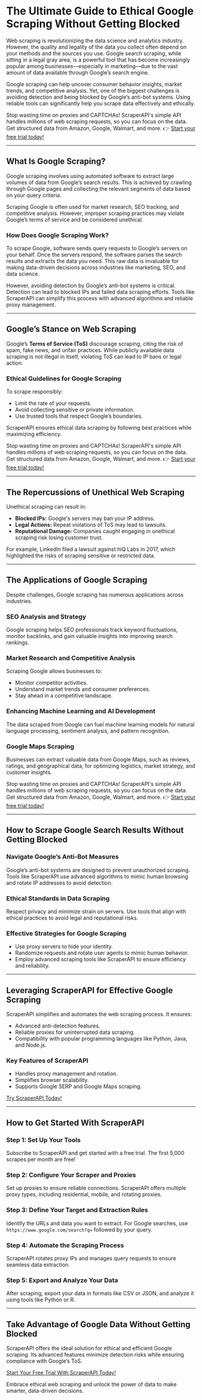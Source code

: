 # The Ultimate Guide to Ethical Google Scraping Without Getting Blocked

Web scraping is revolutionizing the data science and analytics industry. However, the quality and legality of the data you collect often depend on your methods and the sources you use. Google search scraping, while sitting in a legal gray area, is a powerful tool that has become increasingly popular among businesses—especially in marketing—due to the vast amount of data available through Google’s search engine.

Google scraping can help uncover consumer behavior insights, market trends, and competitive analysis. Yet, one of the biggest challenges is avoiding detection and being blocked by Google’s anti-bot systems. Using reliable tools can significantly help you scrape data effectively and ethically.

Stop wasting time on proxies and CAPTCHAs! ScraperAPI's simple API handles millions of web scraping requests, so you can focus on the data. Get structured data from Amazon, Google, Walmart, and more. 👉 [Start your free trial today!](https://bit.ly/Scraperapi)

---

## What Is Google Scraping?

Google scraping involves using automated software to extract large volumes of data from Google’s search results. This is achieved by crawling through Google pages and collecting the relevant segments of data based on your query criteria.

Scraping Google is often used for market research, SEO tracking, and competitive analysis. However, improper scraping practices may violate Google’s terms of service and be considered unethical.

### How Does Google Scraping Work?

To scrape Google, software sends query requests to Google’s servers on your behalf. Once the servers respond, the software parses the search results and extracts the data you need. This raw data is invaluable for making data-driven decisions across industries like marketing, SEO, and data science.

However, avoiding detection by Google’s anti-bot systems is critical. Detection can lead to blocked IPs and failed data scraping efforts. Tools like ScraperAPI can simplify this process with advanced algorithms and reliable proxy management.

---

## Google’s Stance on Web Scraping

Google’s **Terms of Service (ToS)** discourage scraping, citing the risk of spam, fake news, and unfair practices. While publicly available data scraping is not illegal in itself, violating ToS can lead to IP bans or legal action.

### Ethical Guidelines for Google Scraping

To scrape responsibly:
- Limit the rate of your requests.
- Avoid collecting sensitive or private information.
- Use trusted tools that respect Google’s boundaries.

ScraperAPI ensures ethical data scraping by following best practices while maximizing efficiency.

Stop wasting time on proxies and CAPTCHAs! ScraperAPI's simple API handles millions of web scraping requests, so you can focus on the data. Get structured data from Amazon, Google, Walmart, and more. 👉 [Start your free trial today!](https://bit.ly/Scraperapi)

---

## The Repercussions of Unethical Web Scraping

Unethical scraping can result in:
- **Blocked IPs:** Google's servers may ban your IP address.
- **Legal Actions:** Repeat violations of ToS may lead to lawsuits.
- **Reputational Damage:** Companies caught engaging in unethical scraping risk losing customer trust.

For example, LinkedIn filed a lawsuit against hiQ Labs in 2017, which highlighted the risks of scraping sensitive or restricted data.

---

## The Applications of Google Scraping

Despite challenges, Google scraping has numerous applications across industries.

### SEO Analysis and Strategy

Google scraping helps SEO professionals track keyword fluctuations, monitor backlinks, and gain valuable insights into improving search rankings.

### Market Research and Competitive Analysis

Scraping Google allows businesses to:
- Monitor competitor activities.
- Understand market trends and consumer preferences.
- Stay ahead in a competitive landscape.

### Enhancing Machine Learning and AI Development

The data scraped from Google can fuel machine learning models for natural language processing, sentiment analysis, and pattern recognition.

### Google Maps Scraping

Businesses can extract valuable data from Google Maps, such as reviews, ratings, and geographical data, for optimizing logistics, market strategy, and customer insights.

Stop wasting time on proxies and CAPTCHAs! ScraperAPI's simple API handles millions of web scraping requests, so you can focus on the data. Get structured data from Amazon, Google, Walmart, and more. 👉 [Start your free trial today!](https://bit.ly/Scraperapi)

---

## How to Scrape Google Search Results Without Getting Blocked

### Navigate Google’s Anti-Bot Measures

Google’s anti-bot systems are designed to prevent unauthorized scraping. Tools like ScraperAPI use advanced algorithms to mimic human browsing and rotate IP addresses to avoid detection.

### Ethical Standards in Data Scraping

Respect privacy and minimize strain on servers. Use tools that align with ethical practices to avoid legal and reputational risks.

### Effective Strategies for Google Scraping

- Use proxy servers to hide your identity.
- Randomize requests and rotate user agents to mimic human behavior.
- Employ advanced scraping tools like ScraperAPI to ensure efficiency and reliability.

---

## Leveraging ScraperAPI for Effective Google Scraping

ScraperAPI simplifies and automates the web scraping process. It ensures:
- Advanced anti-detection features.
- Reliable proxies for uninterrupted data scraping.
- Compatibility with popular programming languages like Python, Java, and Node.js.

### Key Features of ScraperAPI

- Handles proxy management and rotation.
- Simplifies browser scalability.
- Supports Google SERP and Google Maps scraping.

[Try ScraperAPI Today!](https://bit.ly/Scraperapi)

---

## How to Get Started With ScraperAPI

### Step 1: Set Up Your Tools

Subscribe to ScraperAPI and get started with a free trial. The first 5,000 scrapes per month are free!

### Step 2: Configure Your Scraper and Proxies

Set up proxies to ensure reliable connections. ScraperAPI offers multiple proxy types, including residential, mobile, and rotating proxies.

### Step 3: Define Your Target and Extraction Rules

Identify the URLs and data you want to extract. For Google searches, use `https://www.google.com/search?q=` followed by your query.

### Step 4: Automate the Scraping Process

ScraperAPI rotates proxy IPs and manages query requests to ensure seamless data extraction.

### Step 5: Export and Analyze Your Data

After scraping, export your data in formats like CSV or JSON, and analyze it using tools like Python or R.

---

## Take Advantage of Google Data Without Getting Blocked

ScraperAPI offers the ideal solution for ethical and efficient Google scraping. Its advanced features minimize detection risks while ensuring compliance with Google’s ToS.

[Start Your Free Trial With ScraperAPI Today!](https://bit.ly/Scraperapi)

Embrace ethical web scraping and unlock the power of data to make smarter, data-driven decisions.
